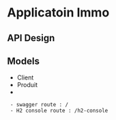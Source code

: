 # Applicatoin Immo 

## API Design


## Models
- Client
- Produit
- 



```
 - swagger route : /
 - H2 console route : /h2-console
```
## 

